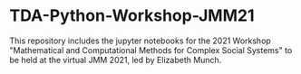 # TDA-Python-Workshop-JMM21

This repository includes the jupyter notebooks for the 2021 Workshop "Mathematical and Computational Methods for Complex Social Systems" to be held at the virtual JMM 2021, led by Elizabeth Munch. 


